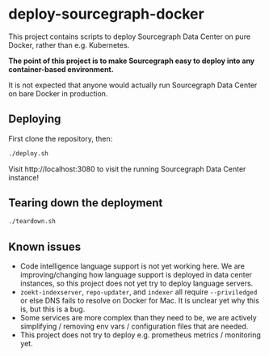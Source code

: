 # deploy-sourcegraph-docker

This project contains scripts to deploy Sourcegraph Data Center on pure Docker, rather than e.g. Kubernetes.

**The point of this project is to make Sourcegraph easy to deploy into any container-based environment.**

It is not expected that anyone would actually run Sourcegraph Data Center on bare Docker in production.

## Deploying

First clone the repository, then:

```bash
./deploy.sh
```

Visit http://localhost:3080 to visit the running Sourcegraph Data Center instance!

## Tearing down the deployment

```bash
./teardown.sh
```

## Known issues

- Code intelligence language support is not yet working here. We are improving/changing how language support is deployed in data center instances, so this project does not yet try to deploy language servers.
- `zoekt-indexserver`, `repo-updater`, and `indexer` all require `--priviledged` or else DNS fails to resolve on Docker for Mac. It is unclear yet why this is, but this is a bug.
- Some services are more complex than they need to be, we are actively simplifying / removing env vars / configuration files that are needed.
- This project does not try to deploy e.g. prometheus metrics / monitoring yet.
